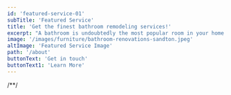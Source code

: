 ```yaml
---
id: 'featured-service-01'
subTitle: 'Featured Service'
title: 'Get the finest bathroom remodeling services!'
excerpt: "A bathroom is undoubtedly the most popular room in your home. Homeowners usually perform a few little things to update their bathroom, or they want a full-scale overhaul.If you need to redesign your bathroom, then it's time you give us a call at Elengecy Interiors so we can show you how simple the bathroom renovation process is with the professional bathroom remodelers! You can rely on our experts to meet all your needs for  bathroom remodeling and surrounding areas.Hire our professional  bathroom remodeling contractors now, just a call away! "
image: '/images/furniture/bathroom-renovations-sandton.jpeg'
altImage: 'Featured Service Image'
path: '/about'
buttonText: 'Get in touch'
buttonText1: 'Learn More'
---
```

/**/